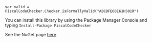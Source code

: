 `var valid = FiscalCodeChecker.Checker.IsFormallyValid("ABCDFE60E61H501R")`

You can install this library by using the Package Manager Console and typing `Install-Package FiscalCodeChecker`

See the NuGet page [here](https://www.nuget.org/packages/FiscalCodeChecker).

